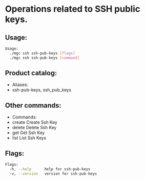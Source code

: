 # Operations related to SSH public keys.

## Usage:
```bash
Usage:
  ./mgc ssh ssh-pub-keys [flags]
  ./mgc ssh ssh-pub-keys [command]
```

## Product catalog:
- Aliases:
- ssh-pub-keys, ssh_pub_keys

## Other commands:
- Commands:
- create      Create Ssh Key
- delete      Delete Ssh Key
- get         Get Ssh Key
- list        List Ssh Keys

## Flags:
```bash
Flags:
  -h, --help      help for ssh-pub-keys
  -v, --version   version for ssh-pub-keys
```

